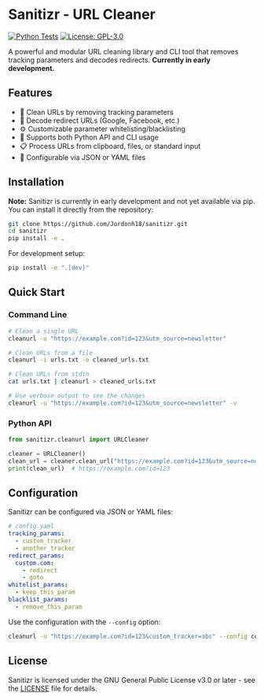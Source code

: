 # Sanitizr - URL Cleaner

[![Python Tests](https://github.com/Jordonh18/sanitizr/actions/workflows/python-tests.yml/badge.svg)](https://github.com/Jordonh18/sanitizr/actions/workflows/python-tests.yml)
[![License: GPL-3.0](https://img.shields.io/badge/License-GPL%203.0-blue.svg)](https://opensource.org/licenses/GPL-3.0)

A powerful and modular URL cleaning library and CLI tool that removes tracking parameters and decodes redirects. **Currently in early development.**

## Features

- 🧹 Clean URLs by removing tracking parameters
- 🔄 Decode redirect URLs (Google, Facebook, etc.)
- ⚙️ Customizable parameter whitelisting/blacklisting
- 🧰 Supports both Python API and CLI usage
- 📋 Process URLs from clipboard, files, or standard input
- 🔧 Configurable via JSON or YAML files

## Installation

**Note:** Sanitizr is currently in early development and not yet available via pip. You can install it directly from the repository:

```bash
git clone https://github.com/Jordonh18/sanitizr.git
cd sanitizr
pip install -e .
```

For development setup:

```bash
pip install -e ".[dev]"
```

## Quick Start

### Command Line

```bash
# Clean a single URL
cleanurl -u "https://example.com?id=123&utm_source=newsletter"

# Clean URLs from a file
cleanurl -i urls.txt -o cleaned_urls.txt

# Clean URLs from stdin
cat urls.txt | cleanurl > cleaned_urls.txt

# Use verbose output to see the changes
cleanurl -u "https://example.com?id=123&utm_source=newsletter" -v
```

### Python API

```python
from sanitizr.cleanurl import URLCleaner

cleaner = URLCleaner()
clean_url = cleaner.clean_url("https://example.com?id=123&utm_source=newsletter")
print(clean_url)  # https://example.com?id=123
```

## Configuration

Sanitizr can be configured via JSON or YAML files:

```yaml
# config.yaml
tracking_params:
  - custom_tracker
  - another_tracker
redirect_params:
  custom.com:
    - redirect
    - goto
whitelist_params:
  - keep_this_param
blacklist_params:
  - remove_this_param
```

Use the configuration with the `--config` option:

```bash
cleanurl -u "https://example.com?id=123&custom_tracker=abc" --config config.yaml
```

## License

Sanitizr is licensed under the GNU General Public License v3.0 or later - see the [LICENSE](LICENSE) file for details.